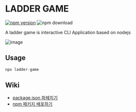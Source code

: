 # LADDER GAME

[![npm version](https://img.shields.io/npm/v/ladder-game)](https://www.npmjs.com/package/ladder-game) ![npm download](https://img.shields.io/npm/d18m/ladder-game)

A ladder game is interactive CLI Application based on nodejs

![image](https://github.com/user-attachments/assets/f8e8278e-e805-4acb-9c86-2f4a48219414)

## Usage

```javascript
npx ladder-game
```

## Wiki

- [package.json 파헤치기](https://velog.io/@codenmh0822/package.json-%ED%8C%8C%ED%97%A4%EC%B9%98%EA%B8%B0)
- [npm 패키지 배포하기](https://velog.io/@codenmh0822/npm-%ED%8C%A8%ED%82%A4%EC%A7%80-%EB%B0%B0%ED%8F%AC%ED%95%98%EA%B8%B0)
